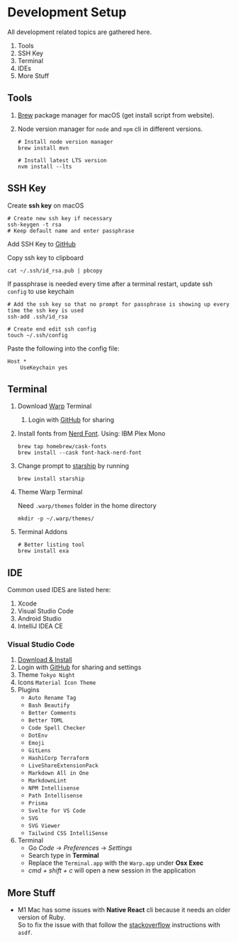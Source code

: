 # Development Setup

All development related topics are gathered here.

1. Tools
2. SSH Key
3. Terminal
4. IDEs
5. More Stuff

## Tools

1. [Brew](https://brew.sh) package manager for macOS (get install script from website).
2. Node version manager for `node` and `npm` cli in different versions.

    ```shell
    # Install node version manager
    brew install mvn

    # Install latest LTS version
    nvm install --lts
    ```

## SSH Key

Create **ssh key** on macOS

```shell
# Create new ssh key if necessary
ssh-keygen -t rsa
# Keep default name and enter passphrase
```

Add SSH Key to  [GitHub](https://github.com/settings/ssh/new)

Copy ssh key to clipboard

```shell
cat ~/.ssh/id_rsa.pub | pbcopy
```

If passphrase is needed every time after a terminal restart, update ssh `config` to use keychain

```shell
# Add the ssh key so that no prompt for passphrase is showing up every time the ssh key is used
ssh-add .ssh/id_rsa

# Create end edit ssh config
touch ~/.ssh/config
```

Paste the following into the config file:

```text
Host *
    UseKeychain yes
```

## Terminal

1. Download [Warp](https://www.warp.dev) Terminal
   1. Login with [GitHub](github.com) for sharing
2. Install fonts from [Nerd Font](https://www.nerdfonts.com). Using: IBM Plex Mono

    ```shell
    brew tap homebrew/cask-fonts
    brew install --cask font-hack-nerd-font
    ```

3. Change prompt to [starship](https://starship.rs) by running

    ```shell
    brew install starship
    ```

    <!-- TODO: config for prompt -->

4. Theme Warp Terminal

    Need `.warp/themes` folder in the home directory
    <!-- TODO: Theme with colors of listing and icons -->
    ```shell
    mkdir -p ~/.warp/themes/
    ```

5. Terminal Addons

    ```shell
    # Better listing tool
    brew install exa
    ```

## IDE

Common used IDES are listed here:

1. Xcode
2. Visual Studio Code
3. Android Studio
4. IntelliJ IDEA CE

### Visual Studio Code

1. [Download & Install](https://code.visualstudio.com)
2. Login with [GitHub](github.com) for sharing and settings
3. Theme `Tokyo Night`
4. Icons `Material Icon Theme`
5. Plugins
   - `Auto Rename Tag`
   - `Bash Beautify`
   - `Better Comments`
   - `Better TOML`
   - `Code Spell Checker`
   - `DotEnv`
   - `Emoji`
   - `GitLens`
   - `HashiCorp Terraform`
   - `LiveShareExtensionPack`
   - `Markdown All in One`
   - `MarkdownLint`
   - `NPM Intellisense`
   - `Path Intellisense`
   - `Prisma`
   - `Svelte for VS Code`
   - `SVG`
   - `SVG Viewer`
   - `Tailwind CSS IntelliSense`
6. Terminal
   - Go *Code* -> *Preferences* -> *Settings*  
   - Search type in **Terminal**
   - Replace the `Terminal.app` with the `Warp.app` under **Osx Exec**
   - *cmd + shift + c* will open a new session in the application

## More Stuff

- M1 Mac has some issues with **Native React** cli because it needs an older version of Ruby.  
  So to fix the issue with that follow the [stackoverflow](https://stackoverflow.com/questions/69012676/install-older-ruby-versions-on-a-m1-macbook) instructions with `asdf`.
